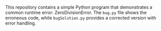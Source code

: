 This repository contains a simple Python program that demonstrates a common runtime error: ZeroDivisionError.  The `bug.py` file shows the erroneous code, while `bugSolution.py` provides a corrected version with error handling.